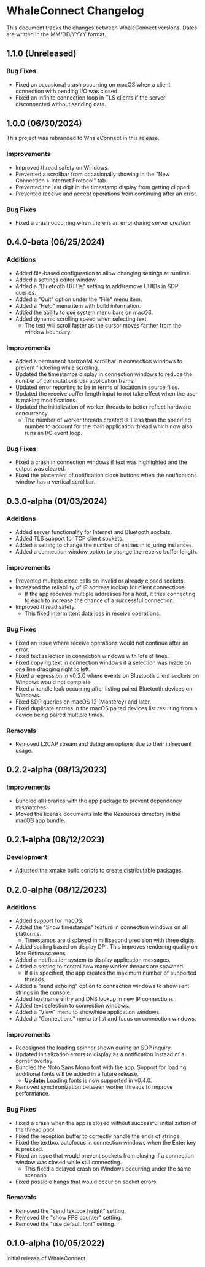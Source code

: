 # WhaleConnect Changelog

This document tracks the changes between WhaleConnect versions. Dates are written in the MM/DD/YYYY format.

## 1.1.0 (Unreleased)

### Bug Fixes

- Fixed an occasional crash occurring on macOS when a client connection with pending I/O was closed.
- Fixed an infinite connection loop in TLS clients if the server disconnected without sending data.

## 1.0.0 (06/30/2024)

This project was rebranded to WhaleConnect in this release.

### Improvements

- Improved thread safety on Windows.
- Prevented a scrollbar from occasionally showing in the "New Connection > Internet Protocol" tab.
- Prevented the last digit in the timestamp display from getting clipped.
- Prevented receive and accept operations from continuing after an error.

### Bug Fixes

- Fixed a crash occurring when there is an error during server creation.

## 0.4.0-beta (06/25/2024)

### Additions

- Added file-based configuration to allow changing settings at runtime.
- Added a settings editor window.
- Added a "Bluetooth UUIDs" setting to add/remove UUIDs in SDP queries.
- Added a "Quit" option under the "File" menu item.
- Added a "Help" menu item with build information.
- Added the ability to use system menu bars on macOS.
- Added dynamic scrolling speed when selecting text.
  - The text will scroll faster as the cursor moves farther from the window boundary.

### Improvements

- Added a permanent horizontal scrollbar in connection windows to prevent flickering while scrolling.
- Updated the timestamps display in connection windows to reduce the number of computations per application frame.
- Updated error reporting to be in terms of location in source files.
- Updated the receive buffer length input to not take effect when the user is making modifications.
- Updated the initialization of worker threads to better reflect hardware concurrency.
  - The number of worker threads created is 1 less than the specified number to account for the main application thread which now also runs an I/O event loop.

### Bug Fixes

- Fixed a crash in connection windows if text was highlighted and the output was cleared.
- Fixed the placement of notification close buttons when the notifications window has a vertical scrollbar.

## 0.3.0-alpha (01/03/2024)

### Additions

- Added server functionality for Internet and Bluetooth sockets.
- Added TLS support for TCP client sockets.
- Added a setting to change the number of entries in io_uring instances.
- Added a connection window option to change the receive buffer length.

### Improvements

- Prevented multiple close calls on invalid or already closed sockets.
- Increased the reliability of IP address lookup for client connections.
  - If the app receives multiple addresses for a host, it tries connecting to each to increase the chance of a successful connection.
- Improved thread safety.
  - This fixed intermittent data loss in receive operations.

### Bug Fixes

- Fixed an issue where receive operations would not continue after an error.
- Fixed text selection in connection windows with lots of lines.
- Fixed copying text in connection windows if a selection was made on one line dragging right to left.
- Fixed a regression in v0.2.0 where events on Bluetooth client sockets on Windows would not complete.
- Fixed a handle leak occurring after listing paired Bluetooth devices on Windows.
- Fixed SDP queries on macOS 12 (Monterey) and later.
- Fixed duplicate entries in the macOS paired devices list resulting from a device being paired multiple times.

### Removals

- Removed L2CAP stream and datagram options due to their infrequent usage.

## 0.2.2-alpha (08/13/2023)

### Improvements

- Bundled all libraries with the app package to prevent dependency mismatches.
- Moved the license documents into the Resources directory in the macOS app bundle.

## 0.2.1-alpha (08/12/2023)

### Development

- Adjusted the xmake build scripts to create distributable packages.

## 0.2.0-alpha (08/12/2023)

### Additions

- Added support for macOS.
- Added the "Show timestamps" feature in connection windows on all platforms.
  - Timestamps are displayed in millisecond precision with three digits.
- Added scaling based on display DPI. This improves rendering quality on Mac Retina screens.
- Added a notification system to display application messages.
- Added a setting to control how many worker threads are spawned.
  - If `0` is specified, the app creates the maximum number of supported threads.
- Added a "send echoing" option to connection windows to show sent strings in the console.
- Added hostname entry and DNS lookup in new IP connections.
- Added text selection to connection windows.
- Added a "View" menu to show/hide application windows.
- Added a "Connections" menu to list and focus on connection windows.

### Improvements

- Redesigned the loading spinner shown during an SDP inquiry.
- Updated initialization errors to display as a notification instead of a corner overlay.
- Bundled the Noto Sans Mono font with the app. Support for loading additional fonts will be added in a future release.
  - **Update:** Loading fonts is now supported in v0.4.0.
- Removed synchronization between worker threads to improve performance.

### Bug Fixes

- Fixed a crash when the app is closed without successful initialization of the thread pool.
- Fixed the reception buffer to correctly handle the ends of strings.
- Fixed the textbox autofocus in connection windows when the Enter key is pressed.
- Fixed an issue that would prevent sockets from closing if a connection window was closed while still connecting.
  - This fixed a delayed crash on Windows occurring under the same scenario.
- Fixed possible hangs that would occur on socket errors.

### Removals

- Removed the "send textbox height" setting.
- Removed the "show FPS counter" setting.
- Removed the "use default font" setting.

## 0.1.0-alpha (10/05/2022)

Initial release of WhaleConnect.
